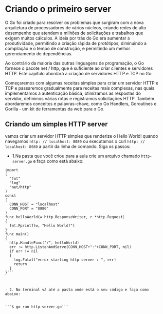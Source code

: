 # Criando o primeiro server 
O Go foi criado para resolver os problemas que surgiram com a nova arquitetura de processadores de vários núcleos, criando redes de alto desempenho que atendem a milhões de solicitações e trabalhos que exigem muitos cálculos. A ideia por trás do Go era aumentar a produtividade, permitindo a criação rápida de protótipos, diminuindo a compilação e o tempo de construção, e permitindo um melhor gerenciamento de dependências.

Ao contrário da maioria das outras linguagens de programação, o Go fornece o pacote net / http, que é suficiente ao criar clientes e servidores HTTP. Este capítulo abordará a criação de servidores HTTP e TCP no Go.

Começaremos com algumas receitas simples para criar um servidor HTTP e TCP e passaremos gradualmente para receitas mais complexas, nas quais implementamos a autenticação básica, otimizamos as respostas do servidor, definimos várias rotas e registramos solicitações HTTP. Também abordaremos conceitos e palavras-chave, como Go Handlers, Goroutines e Gorilla - um kit de ferramentas da web para o Go.

## Criando um simples HTTP server
vamos criar um servidor HTTP simples que renderize o Hello World! quando navegamos ```http: // localhost: 8080``` ou executamos o curl ```http: // localhost: 8080``` a partir da linha de comando. Siga os passos:

- 1.Na pasta que você criou para a aula crie um arquivo chamado ```http-server.go``` e faça como está abaixo:

```package main
import 
(
  "fmt"
  "log"
  "net/http"
)
const 
(
  CONN_HOST = "localhost"
  CONN_PORT = "8080"
)
func helloWorld(w http.ResponseWriter, r *http.Request) 
{
  fmt.Fprintf(w, "Hello World!")
}
func main() 
{
  http.HandleFunc("/", helloWorld)
  err := http.ListenAndServe(CONN_HOST+":"+CONN_PORT, nil)
  if err != nil 
  {
    log.Fatal("error starting http server : ", err)
    return
  }
}```



- 2. No terminal vá até a pasta onde está o seu código e faça como abaixo:


```$ go run http-server.go```
